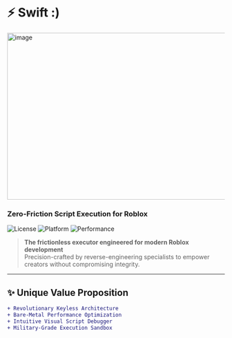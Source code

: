 # ⚡ Swift :)
<img width="686" height="386" alt="image" src="https://github.com/user-attachments/assets/b03c8daf-1a84-47bc-8329-fed5a44d3f0b" />

### Zero-Friction Script Execution for Roblox

![License](https://img.shields.io/badge/License-Proprietary-navy?style=flat-square)
![Platform](https://img.shields.io/badge/Platform-Windows-0078D7?logo=windows&style=flat-square)
![Performance](https://img.shields.io/badge/Performance-0ms_latency-brightgreen?style=flat-square)

> **The frictionless executor engineered for modern Roblox development**  
> Precision-crafted by reverse-engineering specialists to empower creators without compromising integrity.

---

## ✨ Unique Value Proposition
```diff
+ Revolutionary Keyless Architecture
+ Bare-Metal Performance Optimization
+ Intuitive Visual Script Debugger
+ Military-Grade Execution Sandbox
```